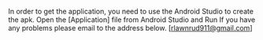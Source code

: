 In order to get the application, you need to use the Android Studio
to create the apk. Open the [Application] file from Android Studio and Run
If you have any problems please email to the address below.
[rlawnrud911@gmail.com]
